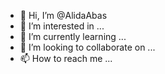 - 👋 Hi, I’m @AlidaAbas
- 👀 I’m interested in ...
- 🌱 I’m currently learning ...
- 💞️ I’m looking to collaborate on ...
- 📫 How to reach me ...

<!---
AlidaAbas/AlidaAbas is a ✨ special ✨ repository because its `README.md` (this file) appears on your GitHub profile.
You can click the Preview link to take a look at your changes.
--->
